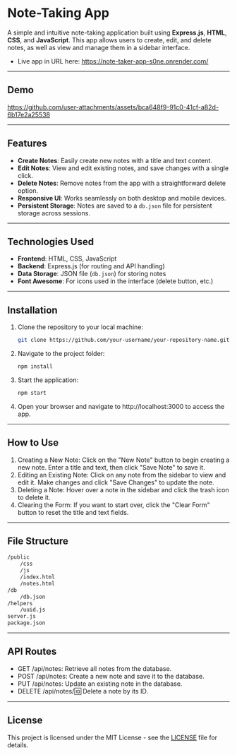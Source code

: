 # Note-Taking App

A simple and intuitive note-taking application built using **Express.js**, **HTML**, **CSS**, and **JavaScript**. This app allows users to create, edit, and delete notes, as well as view and manage them in a sidebar interface.
- Live app in URL here: https://note-taker-app-s0ne.onrender.com/

---
## Demo

https://github.com/user-attachments/assets/bca648f9-91c0-41cf-a82d-6b17e2a25538

---

## Features

- **Create Notes**: Easily create new notes with a title and text content.
- **Edit Notes**: View and edit existing notes, and save changes with a single click.
- **Delete Notes**: Remove notes from the app with a straightforward delete option.
- **Responsive UI**: Works seamlessly on both desktop and mobile devices.
- **Persistent Storage**: Notes are saved to a `db.json` file for persistent storage across sessions.

---

## Technologies Used

- **Frontend**: HTML, CSS, JavaScript
- **Backend**: Express.js (for routing and API handling)
- **Data Storage**: JSON file (`db.json`) for storing notes
- **Font Awesome**: For icons used in the interface (delete button, etc.)

---

## Installation

1. Clone the repository to your local machine:

   ```bash
   git clone https://github.com/your-username/your-repository-name.git
   ```

1. Navigate to the project folder:
   ```bash
   npm install
   ```
1. Start the application:
   ```bash
   npm start
   ```
1. Open your browser and navigate to http://localhost:3000 to access the app.

---

## How to Use

1. Creating a New Note: Click on the "New Note" button to begin creating a new note. Enter a title and text, then click "Save Note" to save it.
1. Editing an Existing Note: Click on any note from the sidebar to view and edit it. Make changes and click "Save Changes" to update the note.
1. Deleting a Note: Hover over a note in the sidebar and click the trash icon to delete it.
1. Clearing the Form: If you want to start over, click the "Clear Form" button to reset the title and text fields.

---

## File Structure

```bash
/public
    /css
    /js
    /index.html
    /notes.html
/db
    /db.json
/helpers
    /uuid.js
server.js
package.json
```

---

## API Routes

- GET /api/notes: Retrieve all notes from the database.
- POST /api/notes: Create a new note and save it to the database.
- PUT /api/notes: Update an existing note in the database.
- DELETE /api/notes/:id: Delete a note by its ID.

---

## License

This project is licensed under the MIT License - see the [LICENSE](/LICENSE) file for details.
